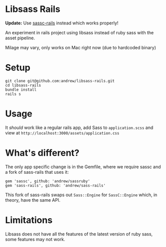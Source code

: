 # Libsass Rails

**Update:** Use [sassc-rails](https://github.com/bolandrm/sassc-rails) instead which works properly!

An experiment in rails project using libsass instead of ruby sass with the asset pipeline.

Milage may vary, only works on Mac right now (due to hardcoded binary)

# Setup

    git clone git@github.com:andrew/libsass-rails.git
    cd libsass-rails
    bundle install
    rails s

# Usage

It *should* work like a regular rails app, add Sass to `application.scss` and view at `http://localhost:3000/assets/application.css`

# What's different?

The only app specific change is in the Gemfile, where we require sassc and a fork of sass-rails that uses it:

    gem 'sassc', github: 'andrew/sassruby'
    gem 'sass-rails', github: 'andrew/sass-rails'

This fork of sass-rails swaps out `Sass::Engine` for `SassC::Engine` which, in theory, have the same API.

# Limitations

Libsass does not have all the features of the latest version of ruby sass, some features may not work.
